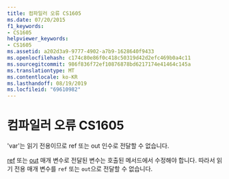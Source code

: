 ```yaml
---
title: 컴파일러 오류 CS1605
ms.date: 07/20/2015
f1_keywords:
- CS1605
helpviewer_keywords:
- CS1605
ms.assetid: a202d3a9-9777-4902-a7b9-1628640f9433
ms.openlocfilehash: c174c80e86f0c418c50319d42d2efc469b0a4c11
ms.sourcegitcommit: 986f836f72ef10876878bd6217174e41464c145a
ms.translationtype: MT
ms.contentlocale: ko-KR
ms.lasthandoff: 08/19/2019
ms.locfileid: "69610982"
---
```

# <a name="compiler-error-cs1605"></a>컴파일러 오류 CS1605
'var'는 읽기 전용이므로 ref 또는 out 인수로 전달할 수 없습니다.  
  
 [ref](../language-reference/keywords/ref.md) 또는 [out](../language-reference/keywords/out-parameter-modifier.md) 매개 변수로 전달된 변수는 호출된 메서드에서 수정해야 합니다. 따라서 읽기 전용 매개 변수를 `ref` 또는 `out`으로 전달할 수 없습니다.
